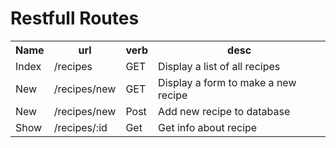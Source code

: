 <h1>Restfull Routes</h1>


<table>
    <tr>
        <th>Name</th>
        <th>url</th>
        <th>verb</th>
        <th>desc</th>
    </tr>
    <tr>
        <td>Index</td>
        <td>/recipes</td>
        <td>GET</td>
        <td>Display a list of all recipes</td>
    </tr>
    <tr>
        <td>New</td>
        <td>/recipes/new</td>
        <td>GET</td>
        <td>Display a form to make a new recipe</td>
    </tr>
    <tr>
        <td>New</td>
        <td>/recipes/new</td>
        <td>Post</td>
        <td>Add new recipe to database</td>
    </tr>
    <tr>
        <td>Show</td>
        <td>/recipes/:id</td>
        <td>Get</td>
        <td>Get info about recipe</td>
    </tr>